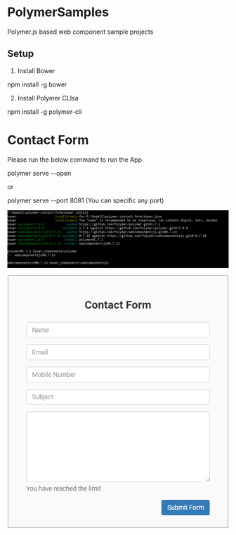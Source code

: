 # PolymerSamples

Polymer.js based web component sample projects

## Setup

1) Install Bower 

npm install -g bower

2) Install Polymer CLIsa

npm install -g polymer-cli

# Contact Form

Please run the below command to run the App

polymer serve --open

or

polymer serve --port 8081 (You can specific any port)

![text](https://github.com/ranjancse26/PolymerSamples/blob/master/polymer-contact-form/BowerInstall.png)

![text](https://github.com/ranjancse26/PolymerSamples/blob/master/polymer-contact-form/PolymerContactForm.png)
